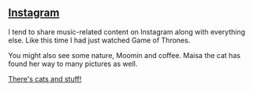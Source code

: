 ## <a href="https://instagram.com/poetkoe" target="_blank"><i class="fa fa-instagram"></i> Instagram</a>

I tend to share music-related content on Instagram along with everything else. Like this time I had just watched Game of Thrones.

You might also see some nature, Moomin and coffee. Maisa the cat has found her way to many pictures as well.

<a href="https://instagram.com/poetkoe" target="_blank">There's cats and stuff!</a>
